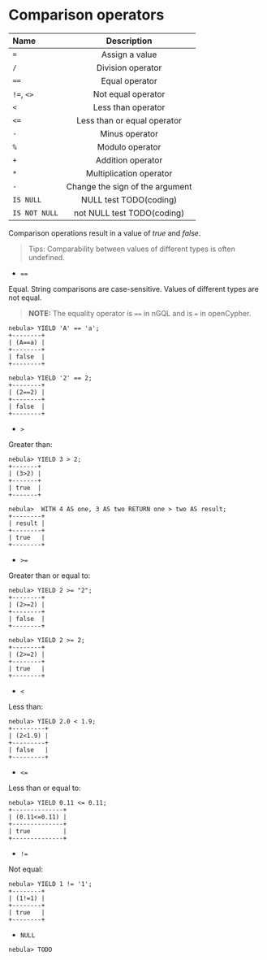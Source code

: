 # Comparison operators

| Name  | Description |
|:----|:----:|
| `=`  | Assign a value   |
| `/`  | Division operator   |
| `==`   | Equal operator   |
| `!=`,  `<>`  | Not equal operator   |
| `<`   | Less than operator   |
| `<=`   | Less than or equal operator   |
| `-`   | Minus operator   |
| `%`   | Modulo operator   |
| `+`   | Addition operator   |
| `*`   | Multiplication operator   |
| `-`   | Change the sign of the argument   |
|`IS NULL` | NULL test TODO(coding) |
| `IS NOT NULL` | not NULL test TODO(coding) |

Comparison operations result in a value of _true_ and _false_.

> Tips: Comparability between values of different types is often undefined.

* `==`

Equal. String comparisons are case-sensitive. Values of different types are not equal.

> **NOTE:** The equality operator is `==` in nGQL and is `=` in openCypher.

```ngql
nebula> YIELD 'A' == 'a';
+--------+
| (A==a) |
+--------+
| false  |
+--------+

nebula> YIELD '2' == 2;
+--------+
| (2==2) |
+--------+
| false  |
+--------+
```

* `>`

Greater than:

```ngql
nebula> YIELD 3 > 2;
+-------+
| (3>2) |
+-------+
| true  |
+-------+

nebula>  WITH 4 AS one, 3 AS two RETURN one > two AS result;
+--------+
| result |
+--------+
| true   |
+--------+
```

* `>=`

Greater than or equal to:

```ngql
nebula> YIELD 2 >= "2";
+--------+
| (2>=2) |
+--------+
| false  |
+--------+

nebula> YIELD 2 >= 2;
+--------+
| (2>=2) |
+--------+
| true   |
+--------+
```

* `<`

Less than:

```ngql
nebula> YIELD 2.0 < 1.9;
+---------+
| (2<1.9) |
+---------+
| false   |
+---------+
```

* `<=`

Less than or equal to:

```ngql
nebula> YIELD 0.11 <= 0.11;
+--------------+
| (0.11<=0.11) |
+--------------+
| true         |
+--------------+
```

* `!=`

Not equal:

```ngql
nebula> YIELD 1 != '1';
+--------+
| (1!=1) |
+--------+
| true   |
+--------+
```

* `NULL`

```ngql
nebula> TODO
```
